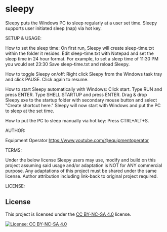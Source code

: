 # sleepy
Sleepy puts the Windows PC to sleep regularly at a user set time. Sleepy supports user initiated sleep (nap) via hot key. 


SETUP & USAGE: 

How to set the sleep time: 
On first run, Sleepy will create sleep-time.txt within the folder it resides. 
Edit sleep-time.txt with Notepad and set the sleep time in 24 hour format. For example, to set a sleep time of 11:30 PM you would set 23:30 
Save sleep-time.txt and reload Sleepy.

How to toggle Sleepy on/off: 
Right click Sleepy from the Windows task tray and click PAUSE. Click again to resume. 

How to start Sleepy automatically with Windows: 
Click start. Type RUN and press ENTER. Type SHELL:STARTUP and press ENTER. Drag & drop Sleepy.exe to the startup folder with secondary mouse button and select "Create shortcut here." 
Sleepy will now start with Windows and put the PC to sleep at the set time.

How to put the PC to sleep manually via hot key: 
Press CTRL+ALT+S. 


AUTHOR: 

Equipment Operator
https://www.youtube.com/@equipmentoperator


TERMS: 

Under the below license Sleepy users may use, modify and build on this project assuming said usage and/or adaptation is NOT for ANY commercial purpose. 
Any adaptations of this project must be shared under the same license. 
Author attribution including link-back to original project required.  


LICENSE: 

## License
This project is licensed under the [CC BY-NC-SA 4.0](https://creativecommons.org/licenses/by-nc-sa/4.0/) license.

[![License: CC BY-NC-SA 4.0](https://img.shields.io/badge/License-CC%20BY--NC--SA%204.0-lightgrey.svg)](https://creativecommons.org/licenses/by-nc-sa/4.0/)
